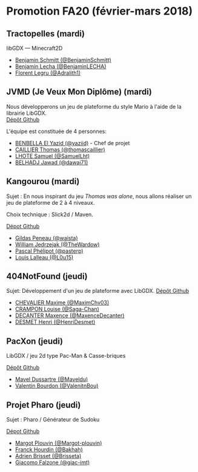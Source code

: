 # Promotion FA20 (février-mars 2018)

## Tractopelles (mardi)

libGDX — Minecraft2D

- [Benjamin Schmitt (@BenjaminSchmitt)](https://github.com/BenjaminSchmitt)
- [Benjamin Lecha (@BenjaminLECHA)](https://github.com/BenjaminLECHA)
- [Florent Legru (@Adralith1)](https://github.com/Adralith1)

## JVMD (Je Veux Mon Diplôme) (mardi)

Nous développerons un jeu de plateforme du style Mario à l'aide de la librairie LibGDX.  
[Dépôt Github](https://github.com/SamuelLht/PRJ_JAVA_IMT)  

L'équipe est constituée de 4 personnes:  
- [BENBELLA El Yazid (@yaziid)](https://github.com/yaziid) - Chef de projet
- [CAILLIER Thomas (@thomascaillier)](https://github.com/thomascaillier)
- [LHOTE Samuel (@SamuelLht)](https://github.com/SamuelLht)
- [BELHADJ Jawad (@dawaj71)](https://github.com/dawaj71)

## Kangourou (mardi)

Sujet : En nous inspirant du jeu _Thomas was alone_, nous allons réaliser un jeu de plateforme de 2 à 4 niveaux.

Choix technique : Slick2d / Maven.

[Dépot Github](https://github.com/pasterp/kangourou)

- [Gildas Peneau (@waista)](https://github.com/waista)
- [William Jedrzejak (@TheWardow)](https://github.com/TheWardow)
- [Pascal Phélipot (@pasterp)](https://github.com/pasterp)
- [Louis Lalleau (@L0u15)](https://github.com/L0u15)

## 404NotFound (jeudi)

Sujet: Développement d'un jeu de plateforme avec LibGDX.
[Dépôt Github](https://github.com/Saga-Chan/404NotFound.git)

- [CHEVALIER Maxime (@MaximChv03)](https://github.com/MaximChv03)
- [CRAMPON Louise (@Saga-Chan)](https://github.com/Saga-Chan)
- [DECANTER Maxence (@MaxenceDecanter)](https://github.com/MaxenceDecanter)
- [DESMET Henri (@HenriDesmet)](https://github.com/HenriDesmet)

## PacXon (jeudi)

LibGDX / jeu 2d type Pac-Man & Casse-briques

[Dépôt Github](https://github.com/ValentinBou/Pac-Xon)

- [Mavel Dussartre (@Maveldu)](https://github.com/Maveldu)
- [Valentin Bourdon (@ValenitnBou)](https://github.com/ValentinBou)


## Projet Pharo  (jeudi)

Sujet : Pharo / Générateur de Sudoku 

[Dépot Github](https://github.com/giac-imt/Sudoku)

- [Margot Plouvin (@Margot-plouvin)](https://github.com/Margot-plouvin)
- [Franck Hourdin (@Bakhah)](https://github.com/Bakhah)
- [Adrien Brisset (@Brisseta)](https://github.com/Brisseta)
- [Giacomo Falzone (@giac-imt)](https://github.com/giac-imt)

